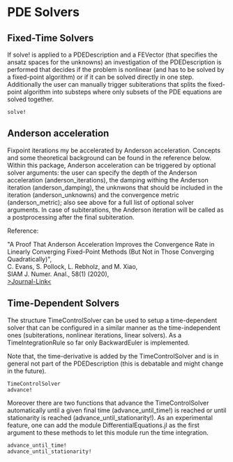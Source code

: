 
# PDE Solvers


## Fixed-Time Solvers

If solve! is applied to a PDEDescription and a FEVector (that specifies the ansatz spaces for the unknowns) an investigation of the PDEDescription is performed that decides if the problem is nonlinear (and has to be solved by a fixed-point algorithm) or if it can be solved directly in one step.
Additionally the user can manually trigger subiterations that splits the fixed-point algorithm into substeps where only subsets of the PDE equations are solved together.

```@docs
solve!
```


## Anderson acceleration

Fixpoint iterations my be accelerated by Anderson acceleration. Concepts and some theoretical background can be found in the reference below. Within this package, Anderson acceleration can be triggered by optional solver arguments: the user can specify the depth of the Anderson acceleration (anderson\_iterations), the damping withing the Anderson iteration (anderson\_damping), the unknwons that should be included in the iteration (anderson\_unknowns) and the convergence metric (anderson\_metric); also see above for a full list of optional solver arguments. In case of subiterations, the Anderson iteration will be called as a postprocessing after the final subiteration.

Reference:

"A Proof That Anderson Acceleration Improves the Convergence Rate in Linearly Converging Fixed-Point Methods (But Not in Those Converging Quadratically)",\
C. Evans, S. Pollock, L. Rebholz, and M. Xiao,\
SIAM J. Numer. Anal., 58(1) (2020),\
[>Journal-Link<](https://doi.org/10.1137/19M1245384)


## Time-Dependent Solvers

The structure TimeControlSolver can be used to setup a time-dependent solver that can be configured in a similar manner as the time-independent ones (subiterations, nonlinear iterations, linear solvers). As a TimeIntegrationRule so far only BackwardEuler is implemented.

Note that, the time-derivative is added by the TimeControlSolver and is in general not part of the PDEDescription (this is debatable and might change in the future).

```@docs
TimeControlSolver
advance!
```

Moreover there are two functions that advance the TimeControlSolver automatically until a given final time (advance\_until\_time!) is reached or until stationarity is reached (advance\_until\_stationarity!). As an experimental feature, one can add the module DifferentialEquations.jl as the first argument to these methods to let this module run the time integration.


```@docs
advance_until_time!
advance_until_stationarity!
```